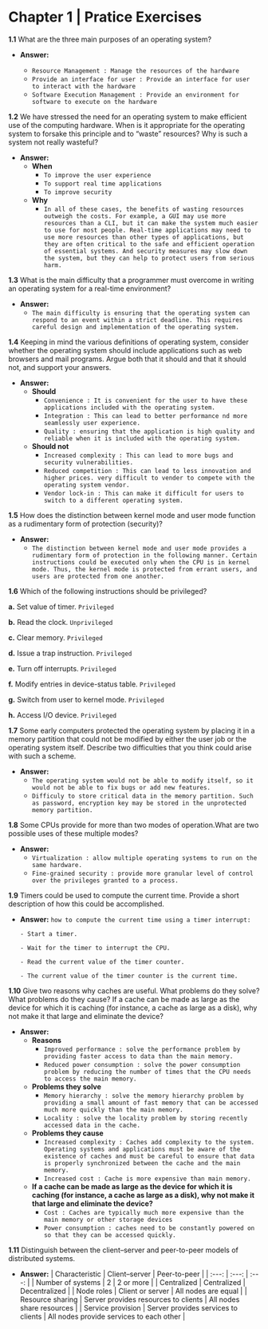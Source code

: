 # Chapter 1 | Pratice Exercises

**1.1** What are the three main purposes of an operating system?

-   **Answer:**

    -   `Resource Management : Manage the resources of the hardware`
    -   `Provide an interface for user : Provide an interface for user to interact with the hardware`
    -   `Software Execution Management : Provide an environment for software to execute on the hardware`

**1.2** We have stressed the need for an operating system to make efficient use of the computing hardware. When is it appropriate for the operating system to forsake this principle and to “waste” resources? Why is such a system not really wasteful?

-   **Answer:**
    -   **When**
        -   `To improve the user experience`
        -   `To support real time applications`
        -   `To improve security`
    -   **Why**
        -   `In all of these cases, the benefits of wasting resources outweigh the costs. For example, a GUI may use more resources than a CLI, but it can make the system much easier to use for most people. Real-time applications may need to use more resources than other types of applications, but they are often critical to the safe and efficient operation of essential systems. And security measures may slow down the system, but they can help to protect users from serious harm.`

**1.3** What is the main difficulty that a programmer must overcome in writing an operating system for a real-time environment?

-   **Answer:**
    -   `The main difficulty is ensuring that the operating system can respond to an event within a strict deadline. This requires careful design and implementation of the operating system.`

**1.4** Keeping in mind the various definitions of operating system, consider whether the operating system should include applications such as web browsers and mail programs. Argue both that it should and that it should not, and support your answers.

-   **Answer:**
    -   **Should**
        -   `Convenience : It is convenient for the user to have these applications included with the operating system.`
        -   `Integration : This can lead to better performance nd more seamlessly user experience.`
        -   `Quality : ensuring that the application is high quality and reliable when it is included with the operating system.`
    -   **Should not**
        -   `Increased complexity : This can lead to more bugs and security vulnerabilities.`
        -   `Reduced competition : This can lead to less innovation and higher prices. very difficult to vender to compete with the operating system vendor.`
        -   `Vendor lock-in : This can make it difficult for users to switch to a different operating system.`

**1.5** How does the distinction between kernel mode and user mode function as a rudimentary form of protection (security)?

-   **Answer:**
    -   `The distinction between kernel mode and user mode provides a rudimentary form of protection in the following manner. Certain instructions could be executed only when the CPU is in kernel mode. Thus, the kernel mode is protected from errant users, and users are protected from one another.`

**1.6** Which of the following instructions should be privileged?

**a.** Set value of timer. `Privileged`

**b.** Read the clock. `Unprivileged`

**c.** Clear memory. `Privileged`

**d.** Issue a trap instruction. `Privileged`

**e.** Turn off interrupts. `Privileged`

**f.** Modify entries in device-status table. `Privileged`

**g.** Switch from user to kernel mode. `Privileged`

**h.** Access I/O device. `Privileged`

**1.7** Some early computers protected the operating system by placing it in a memory partition that could not be modified by either the user job or the operating system itself. Describe two difficulties that you think could arise with such a scheme.

-   **Answer:**
    -   `The operating system would not be able to modify itself, so it would not be able to fix bugs or add new features.`
    -   `Difficuly to store critical data in the memory partition. Such as password, encryption key may be stored in the unprotected memory partition.`

**1.8** Some CPUs provide for more than two modes of operation.What are two possible uses of these multiple modes?

-   **Answer:**
    -   `Virtualization : allow multiple operating systems to run on the same hardware.`
    -   `Fine-grained security : provide more granular level of control over the privileges granted to a process.`

**1.9** Timers could be used to compute the current time. Provide a short description of how this could be accomplished.

-   **Answer:**
    `how to compute the current time using a timer interrupt:`

    `- Start a timer.`

    `- Wait for the timer to interrupt the CPU.`

    `- Read the current value of the timer counter.`

    `- The current value of the timer counter is the current time.`

**1.10** Give two reasons why caches are useful. What problems do they solve? What problems do they cause? If a cache can be made as large as the device for which it is caching (for instance, a cache as large as a disk), why not make it that large and eliminate the device?

-   **Answer:**
    -   **Reasons**
        -   `Improved performance : solve the performance problem by providing faster access to data than the main memory.`
        -   `Reduced power consumption : solve the power consumption problem by reducing the number of times that the CPU needs to access the main memory.`
    -   **Problems they solve**
        -   `Memory hierarchy : solve the memory hierarchy problem by providing a small amount of fast memory that can be accessed much more quickly than the main memory.`
        -   `Locality : solve the locality problem by storing recently accessed data in the cache.`
    -   **Problems they cause**
        -   `Increased complexity : Caches add complexity to the system. Operating systems and applications must be aware of the existence of caches and must be careful to ensure that data is properly synchronized between the cache and the main memory.`
        -   `Increased cost : Cache is more expensive than main memory.`
    -   **If a cache can be made as large as the device for which it is caching (for instance, a cache as large as a disk), why not make it that large and eliminate the device?**
        -   `Cost : Caches are typically much more expensive than the main memory or other storage devices`
        -   `Power consumption : caches need to be constantly powered on so that they can be accessed quickly.`

**1.11** Distinguish between the client–server and peer-to-peer models of distributed systems.

-   **Answer:**
    | Characteristic | Client–server | Peer-to-peer |
    | :---: | :---: | :---: |
    | Number of systems | 2 | 2 or more |
    | Centralized | Centralized | Decentralized |
    | Node roles | Client or server | All nodes are equal |
    | Resource sharing | Server provides resources to clients | All nodes share resources |
    | Service provision | Server provides services to clients | All nodes provide services to each other |
